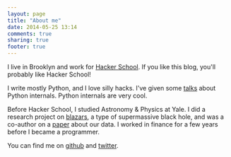 ```yaml
---
layout: page
title: "About me"
date: 2014-05-25 13:14
comments: true
sharing: true
footer: true
---
```


I live in Brooklyn and work for [Hacker School](http://www.hackerschool.com).  If you like this blog, you'll probably like Hacker School!

I write mostly Python, and I love silly hacks. I've given some [talks](/talks) about Python internals. Python internals are very cool.

Before Hacker School, I studied Astronomy & Physics at Yale.  I did a research project on [blazars](http://en.wikipedia.org/wiki/Blazar), a type of supermassive black hole, and was a co-author on a [paper](http://arxiv.org/abs/0812.4582) about our data. I worked in finance for a few years before I became a programmer.

You can find me on [github](http://www.github.com/akaptur) and [twitter](http://www.twitter.com/akaptur).
